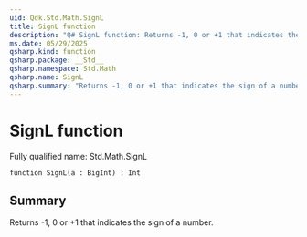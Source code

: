 ```yaml
---
uid: Qdk.Std.Math.SignL
title: SignL function
description: "Q# SignL function: Returns -1, 0 or +1 that indicates the sign of a number."
ms.date: 05/29/2025
qsharp.kind: function
qsharp.package: __Std__
qsharp.namespace: Std.Math
qsharp.name: SignL
qsharp.summary: "Returns -1, 0 or +1 that indicates the sign of a number."
---
```


# SignL function

Fully qualified name: Std.Math.SignL

```qsharp
function SignL(a : BigInt) : Int
```

## Summary
Returns -1, 0 or +1 that indicates the sign of a number.
